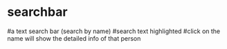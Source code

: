 # searchbar
#a text search bar (search by name)
#search text highlighted
#click on the name will show the detailed info of that person
